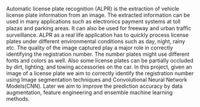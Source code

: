 Automatic license plate recognition (ALPR) is the extraction of vehicle license plate information from an image. 
The extracted information can be used in many applications such as electronics payment systems at toll plazas and parking areas. 
It can also be used for freeway and urban trafﬁc surveillance. ALPR as a real life application has to quickly process license plates under different environmental conditions such as day, night, rainy etc. The quality of the image captured play a major role in correctly identifying the registration number. The number plates might use different fonts and colors as well. Also some license plates can be partially occluded by dirt, lighting, and towing accessories on the car. In this project, given an image of a license plate we aim to correctly identify the registration number using Image segmentation techniques and Convolutional Neural Network Models(CNN). Later we aim to improve the prediction accuracy by data augmentation, feature engineering and ensemble machine learning methods.
